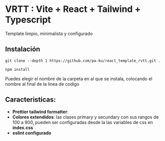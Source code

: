 # VRTT : Vite + React + Tailwind + Typescript

Template limpio, minimalista y configurado

## Instalación

```console
git clone --depth 1 https://github.com/pa-ku/react_template_rvtt.git .
```
```console
npm install
```
Puedes elegir el nombre de la carpeta en al que se instala, colocando el nombre al final de la linea de codigo



## Caracteristicas:

- __Prettier tailwind formatter__:
- __Colores extendidos__: las clases primary y secundary con sus rangos de 100 a 900, pueden ser configuradas desde la las variables de css en __index.css__
- __eslint configurado__
